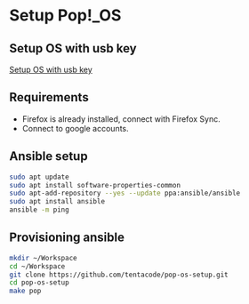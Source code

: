 # Setup Pop!_OS

## Setup OS with usb key

[Setup OS with usb key](https://pop.system76.com/docs/install-pop-os/)

## Requirements

- Firefox is already installed, connect with Firefox Sync.
- Connect to google accounts.

## Ansible setup

```bash
sudo apt update
sudo apt install software-properties-common
sudo apt-add-repository --yes --update ppa:ansible/ansible
sudo apt install ansible
ansible -m ping
```

## Provisioning ansible

```bash
mkdir ~/Workspace
cd ~/Workspace
git clone https://github.com/tentacode/pop-os-setup.git
cd pop-os-setup
make pop
```
